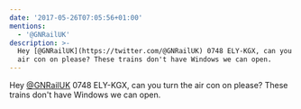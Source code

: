 ```yaml
---
date: '2017-05-26T07:05:56+01:00'
mentions:
  - '@GNRailUK'
description: >-
  Hey [@GNRailUK](https://twitter.com/@GNRailUK) 0748 ELY-KGX, can you turn the
  air con on please? These trains don't have Windows we can open.
---
```

Hey [@GNRailUK](https://twitter.com/@GNRailUK) 0748 ELY-KGX, can you turn the air con on please? These trains don't have Windows we can open.
